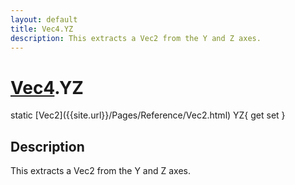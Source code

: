 ```yaml
---
layout: default
title: Vec4.YZ
description: This extracts a Vec2 from the Y and Z axes.
---
```

# [Vec4]({{site.url}}/Pages/Reference/Vec4.html).YZ

<div class='signature' markdown='1'>
static [Vec2]({{site.url}}/Pages/Reference/Vec2.html) YZ{ get set }
</div>

## Description
This extracts a Vec2 from the Y and Z axes.

